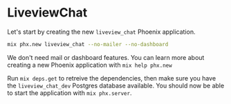 # LiveviewChat


Let's start by creating the new `liveview_chat` Phoenix application.

```sh
mix phx.new liveview_chat --no-mailer --no-dashboard
```

We don't need mail or dashboard features. You can learn more about creating
a new Phoenix application with `mix help phx.new`

Run `mix deps.get` to retreive the dependencies, then make sure you have
the `liveview_chat_dev` Postgres database available. You should now be able to
start the application with `mix phx.server`.

